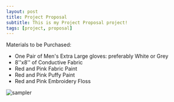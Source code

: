 ```yaml
---
layout: post
title: Project Proposal
subtitle: This is my Project Proposal project!
tags: [project, proposal]
---
```


Materials to be Purchased:
- One Pair of Men's Extra Large gloves: preferably White or Grey
- 8''x8'' of Conductive Fabric
- Red and Pink Fabric Paint
- Red and Pink Puffy Paint 
- Red and Pink Embroidery Floss


![sampler](https://luciasher.github.io/img/OperaGloves2.001.jpeg)
